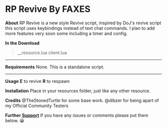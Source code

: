 # **RP Revive By FAXES**

**About**
RP Revive is a new style Revive script, inspired by DoJ's revive script this script uses keybindings instead of text chat commands. I plan to add more features very soon some including a timer and config.

**In the Download**
  >__resource.lua
  client.lua

<hr>

**Requirements**
None. This is a standalone script.

<hr>

**Usage**
**E** to revive
**R** to respawn

**Installation**
Place in your resources folder, just like any other resource.


**Credits**
@TheStonedTurtle for some base work. @dibzer for being apart of my Official Community Testers 

**Further [Support](http://faxes.zone/discord)**
If you have any issues or comments please put them below. :grinning:
